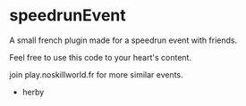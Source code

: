 # speedrunEvent
A small french plugin made for a speedrun event with friends.

Feel free to use this code to your heart's content.

join play.noskillworld.fr for more similar events.

- herby

